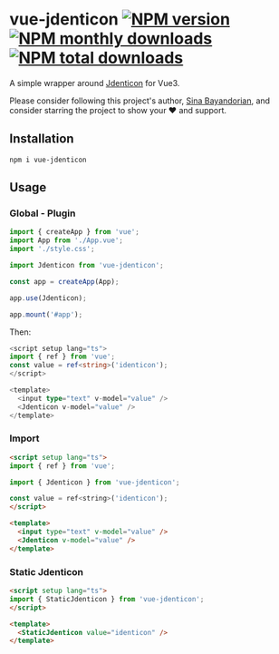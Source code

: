 # vue-jdenticon [![NPM version](https://img.shields.io/npm/v/vue-jdenticon.svg?style=flat)](https://www.npmjs.com/package/vue-jdenticon) [![NPM monthly downloads](https://img.shields.io/npm/dm/vue-jdenticon.svg?style=flat)](https://npmjs.org/package/vue-jdenticon) [![NPM total downloads](https://img.shields.io/npm/dt/vue-jdenticon.svg?style=flat)](https://npmjs.org/package/vue-jdenticon)

A simple wrapper around [Jdenticon](https://jdenticon.com/) for Vue3.

Please consider following this project's author, [Sina Bayandorian](https://github.com/sina-byn), and consider starring the project to show your :heart: and support.

## Installation

```shell
npm i vue-jdenticon
```

## Usage

### Global - Plugin

```ts
import { createApp } from 'vue';
import App from './App.vue';
import './style.css';

import Jdenticon from 'vue-jdenticon';

const app = createApp(App);

app.use(Jdenticon);

app.mount('#app');
```

Then:

```ts
<script setup lang="ts">
import { ref } from 'vue';
const value = ref<string>('identicon');
</script>

<template>
  <input type="text" v-model="value" />
  <Jdenticon v-model="value" />
</template>
```


### Import

```html
<script setup lang="ts">
import { ref } from 'vue';

import { Jdenticon } from 'vue-jdenticon';

const value = ref<string>('identicon');
</script>

<template>
  <input type="text" v-model="value" />
  <Jdenticon v-model="value" />
</template>
```

### Static Jdenticon

```html
<script setup lang="ts">
import { StaticJdenticon } from 'vue-jdenticon';
</script>

<template>
  <StaticJdenticon value="identicon" />
</template>
```